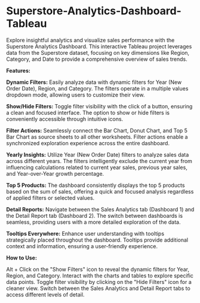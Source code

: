 # Superstore-Analytics-Dashboard-Tableau  


Explore insightful analytics and visualize sales performance with the Superstore Analytics Dashboard. This interactive Tableau project leverages data from the Superstore dataset, focusing on key dimensions like Region, Category, and Date to provide a comprehensive overview of sales trends.  


**Features:**  

**Dynamic Filters:** Easily analyze data with dynamic filters for Year (New Order Date), Region, and Category. The filters operate in a multiple values dropdown mode, allowing users to customize their view.  

**Show/Hide Filters:** Toggle filter visibility with the click of a button, ensuring a clean and focused interface. The option to show or hide filters is conveniently accessible through intuitive icons.  

**Filter Actions:** Seamlessly connect the Bar Chart, Donut Chart, and Top 5 Bar Chart as source sheets to all other worksheets. Filter actions enable a synchronized exploration experience across the entire dashboard.

**Yearly Insights:** Utilize Year (New Order Date) filters to analyze sales data across different years. The filters intelligently exclude the current year from influencing calculations related to current year sales, previous year sales, and Year-over-Year growth percentage.

**Top 5 Products:** The dashboard consistently displays the top 5 products based on the sum of sales, offering a quick and focused analysis regardless of applied filters or selected values.

**Detail Reports:** Navigate between the Sales Analytics tab (Dashboard 1) and the Detail Report tab (Dashboard 2). The switch between dashboards is seamless, providing users with a more detailed exploration of the data.

**Tooltips Everywhere:** Enhance user understanding with tooltips strategically placed throughout the dashboard. Tooltips provide additional context and information, ensuring a user-friendly experience.

**How to Use:**

Alt + Click on the "Show Filters" icon to reveal the dynamic filters for Year, Region, and Category.
Interact with the charts and tables to explore specific data points.
Toggle filter visibility by clicking on the "Hide Filters" icon for a cleaner view.
Switch between the Sales Analytics and Detail Report tabs to access different levels of detail.
